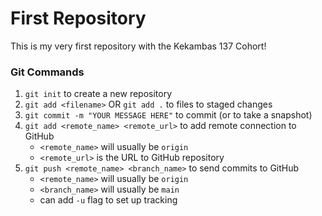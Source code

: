 # First Repository

This is my very first repository with the Kekambas 137 Cohort!

### Git Commands
1. `git init` to create a new repository
2. `git add <filename>` OR `git add .` to files to staged changes
3. `git commit -m "YOUR MESSAGE HERE"` to commit (or to take a snapshot)
4. `git add <remote_name> <remote_url>` to add remote connection to GitHub
    - `<remote_name>` will usually be `origin`
    - `<remote_url>` is the URL to GitHub repository
5. `git push <remote_name> <branch_name>` to send commits to GitHub
    - `<remote_name>` will usually be `origin`
    - `<branch_name>` will usually be `main`
    - can add `-u` flag to set up tracking
